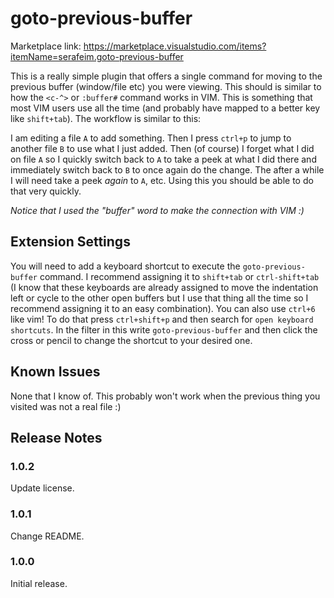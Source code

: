 # goto-previous-buffer

Marketplace link: https://marketplace.visualstudio.com/items?itemName=serafeim.goto-previous-buffer

This is a really simple plugin that offers a single command for moving to the previous buffer (window/file etc) you were viewing.
This should is similar to how the `<c-^>` or `:buffer#` command works in VIM. This is something that most VIM users use all the time
(and probably have mapped to a better key like `shift+tab`). The workflow is similar to this:

I am editing a file `A` to add something. Then I press `ctrl+p` to jump to another file `B` to use what I just added. Then (of course) I
forget what I did on file `A` so I quickly switch back to `A` to take a peek at what I did there and immediately switch back
to `B` to once again do the change. The after a while I will need take a peek *again* to `A`, etc. Using this you should be able to do
that very quickly.

*Notice that I used the "buffer" word to make the connection with VIM :)*

## Extension Settings

You will need to add a keyboard shortcut to execute the `goto-previous-buffer` command. I recommend assigning it to `shift+tab` or `ctrl-shift+tab` (I know
that these keyboards are already assigned to move the indentation left or cycle to the other open buffers but I use that thing all the time so I recommend assigning it to an easy combination). You can also use `ctrl+6` like vim! To do that press `ctrl+shift+p` and then search for `open keyboard shortcuts`. In the filter in this write `goto-previous-buffer` and then click the cross or pencil to change the shortcut to your desired one.

## Known Issues

None that I know of. This probably won't work when the previous thing you visited was not a real file :)

## Release Notes

### 1.0.2

Update license.

### 1.0.1

Change README.

### 1.0.0

Initial release.
